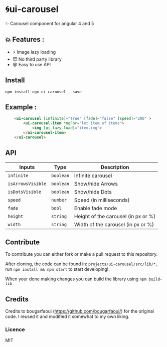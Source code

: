 # 🌀ui-carousel 

✨  Carousel component for angular 4 and 5

## 💥 Features :
- ⚡️ Image lazy loading
- 😈 No third party library
- 😎 Easy to use API
## Install
``` npm install ngx-ui-carousel --save ```

## Example :
```html
    <ui-carousel [infinite]="true" [fade]="false" [speed]="200" >
        <ui-carousel-item *ngFor="let item of items">
            <img [ui-lazy-load]="item.img">
        </ui-carousel-item>
    </ui-carousel>
```
## API

Inputs           | Type            | Description                                                  
---------------- | --------------- | -----------                                           
`infinite`       | `boolean`       | Infinite carousel                     
`isArrowsVisible`| `boolean`       | Show/hide Arrows                                                            
`isDotsVisible`  | `boolean`       | Show/hide Dots       
`speed`          | `number`        | Speed (in milliseconds)       
`fade`           | `bool`          | Enable fade mode                                                             
`height`         | `string`        | Height of the carousel (in px or %)             
`width`          | `string`        | Width of the carousel (in px or %)

## Contribute

To contribute you can either fork or make a pull request to this repository.

After cloning, the code can be found in: `projects/ui-carousel/src/lib/*`, run `npm install && npm start` to start developing!

When your done making changes you can build the library using `npm build-lib`

## Credits

Credits to bougarfaoui (https://github.com/bougarfaoui/) for the original code. I reused it and modified it somewhat to my own liking.

### Licence

MIT
